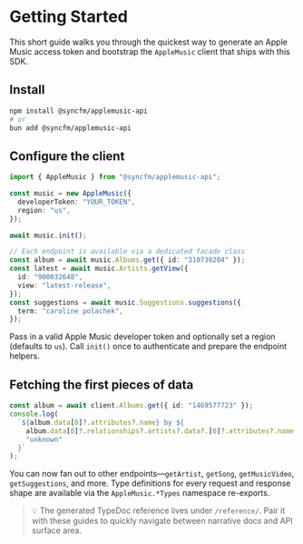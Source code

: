 # Getting Started

This short guide walks you through the quickest way to generate an Apple Music access token and bootstrap the `AppleMusic` client that ships with this SDK.

## Install

```bash
npm install @syncfm/applemusic-api
# or
bun add @syncfm/applemusic-api
```

## Configure the client

```ts
import { AppleMusic } from "@syncfm/applemusic-api";

const music = new AppleMusic({
  developerToken: "YOUR_TOKEN",
  region: "us",
});

await music.init();

// Each endpoint is available via a dedicated facade class
const album = await music.Albums.get({ id: "310730204" });
const latest = await music.Artists.getView({
  id: "900032648",
  view: "latest-release",
});
const suggestions = await music.Suggestions.suggestions({
  term: "caroline polachek",
});
```

Pass in a valid Apple Music developer token and optionally set a region (defaults to `us`). Call `init()` once to authenticate and prepare the endpoint helpers.

## Fetching the first pieces of data

```ts
const album = await client.Albums.get({ id: "1469577723" });
console.log(
  `${album.data[0]?.attributes?.name} by ${
    album.data[0]?.relationships?.artists?.data?.[0]?.attributes?.name ??
    "unknown"
  }`
);
```

You can now fan out to other endpoints—`getArtist`, `getSong`, `getMusicVideo`, `getSuggestions`, and more. Type definitions for every request and response shape are available via the `AppleMusic.*Types` namespace re-exports.

> 💡 The generated TypeDoc reference lives under `/reference/`. Pair it with these guides to quickly navigate between narrative docs and API surface area.
